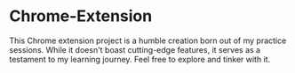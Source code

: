 # Chrome-Extension
This Chrome extension project is a humble creation born out of my practice sessions. While it doesn't boast cutting-edge features, it serves as a testament to my learning journey. Feel free to explore and tinker with it.

